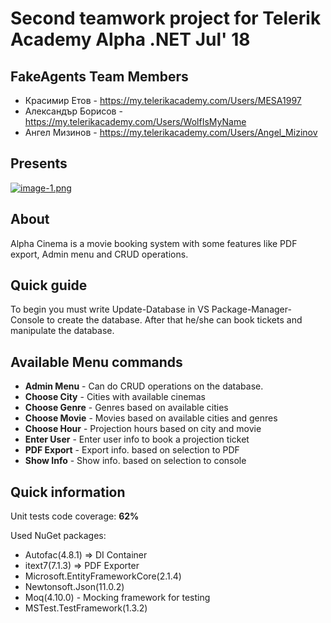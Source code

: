 # Second teamwork project for Telerik Academy Alpha .NET Jul' 18

## FakeAgents Team Members
- Красимир Етов - https://my.telerikacademy.com/Users/MESA1997
- Александър Борисов - https://my.telerikacademy.com/Users/WolfIsMyName
- Ангел Мизинов - https://my.telerikacademy.com/Users/Angel_Mizinov

## Presents
[![image-1.png](https://i.postimg.cc/xqD3WXSB/image-1.png)](https://postimg.cc/vxhnnHTv)

## About
Alpha Cinema is a movie booking system with some features like PDF export, Admin menu and CRUD operations.

## Quick guide
To begin you must write Update-Database in VS Package-Manager-Console to create the database.
After that he/she can book tickets and manipulate the database.

## Available Menu commands
- **Admin Menu** - Can do CRUD operations on the database.
- **Choose City** - Cities with available cinemas
- **Choose Genre** - Genres based on available cities
- **Choose Movie** - Movies based on available cities and genres
- **Choose Hour** - Projection hours based on city and movie
- **Enter User** - Enter user info to book a projection ticket
- **PDF Export** - Export info. based on selection to PDF
- **Show Info** - Show info. based on selection to console

## Quick information

Unit tests code coverage: **62%**

Used NuGet packages:
- Autofac(4.8.1) => DI Container
- itext7(7.1.3) => PDF Exporter
- Microsoft.EntityFrameworkCore(2.1.4)
- Newtonsoft.Json(11.0.2)
- Moq(4.10.0) - Mocking framework for testing
- MSTest.TestFramework(1.3.2)

    




